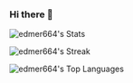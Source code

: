 ### Hi there 👋

![edmer664's Stats](https://github-readme-stats.vercel.app/api?username=edmer664&theme=merko&show_icons=true&hide_border=false&count_private=true)

![edmer664's Streak](https://github-readme-streak-stats.herokuapp.com/?user=edmer664&theme=merko&hide_border=false)

![edmer664's Top Languages](https://github-readme-stats.vercel.app/api/top-langs/?username=edmer664&theme=merko&show_icons=true&hide_border=false&layout=compact)
